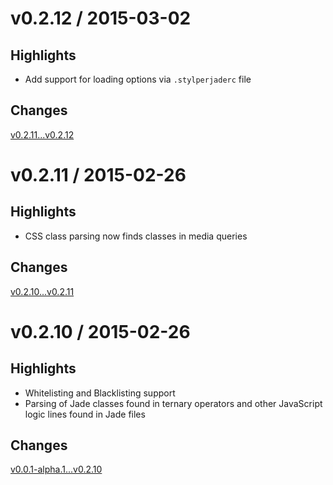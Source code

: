 # v0.2.12 / 2015-03-02

## Highlights
* Add support for loading options via `.stylperjaderc` file

## Changes
[v0.2.11...v0.2.12](https://github.com/benedfit/stylperjade/compare/v0.2.11...v0.2.12)

# v0.2.11 / 2015-02-26

## Highlights
* CSS class parsing now finds classes in media queries

## Changes
[v0.2.10...v0.2.11](https://github.com/benedfit/stylperjade/compare/v0.2.10...v0.2.11)

# v0.2.10 / 2015-02-26

## Highlights
* Whitelisting and Blacklisting support
* Parsing of Jade classes found in ternary operators and other JavaScript logic lines found in Jade files

## Changes
[v0.0.1-alpha.1...v0.2.10](https://github.com/benedfit/stylperjade/compare/master@%7B6day%7D...v0.2.10)
